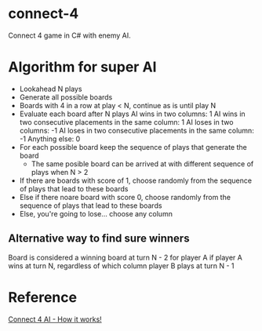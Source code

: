 # connect-4
Connect 4 game in C# with enemy AI.


# Algorithm for super AI

- Lookahead N plays
- Generate all possible boards 
- Boards with 4 in a row at play < N, continue as is until play N
- Evaluate each board after N plays
	AI wins in two columns: 1
	AI wins in two consecutive placements in the same column: 1
	AI loses in two columns: -1
	AI loses in two consecutive placements in the same column: -1
	Anything else: 0
- For each possible board keep the sequence of plays that generate the board
	- The same posible board can be arrived at with different sequence of plays when N > 2
- If there are boards with score of 1, choose randomly from the sequence of plays that lead to these boards
- Else if there noare board with score 0, choose randomly from the sequence of plays that lead to these boards
- Else, you're going to lose... choose any column


## Alternative way to find sure winners

Board is considered a winning board at turn N - 2 for player A if player A wins at turn N, regardless of which column player B plays at turn N - 1 

# Reference

[Connect 4 AI - How it works!](https://roadtolarissa.com/connect-4-ai-how-it-works)

